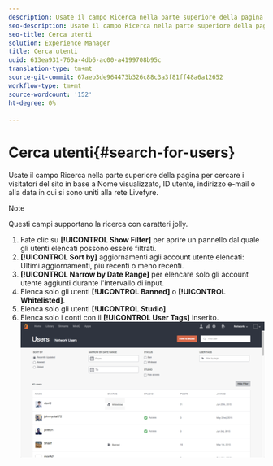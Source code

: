 ```yaml
---
description: Usate il campo Ricerca nella parte superiore della pagina per cercare i visitatori del sito in base a Nome visualizzato, ID utente, indirizzo e-mail o alla data in cui si sono uniti alla rete Livefyre.
seo-description: Usate il campo Ricerca nella parte superiore della pagina per cercare i visitatori del sito in base a Nome visualizzato, ID utente, indirizzo e-mail o alla data in cui si sono uniti alla rete Livefyre.
seo-title: Cerca utenti
solution: Experience Manager
title: Cerca utenti
uuid: 613ea931-760a-4db6-ac00-a4199708b95c
translation-type: tm+mt
source-git-commit: 67aeb3de964473b326c88c3a3f81ff48a6a12652
workflow-type: tm+mt
source-wordcount: '152'
ht-degree: 0%

---
```



# Cerca utenti{#search-for-users}

Usate il campo Ricerca nella parte superiore della pagina per cercare i visitatori del sito in base a Nome visualizzato, ID utente, indirizzo e-mail o alla data in cui si sono uniti alla rete Livefyre.

>[!NOTE]
>
>Questi campi supportano la ricerca con caratteri jolly.

1. Fate clic su **[!UICONTROL Show Filter]** per aprire un pannello dal quale gli utenti elencati possono essere filtrati.
1. **[!UICONTROL Sort by]** aggiornamenti agli account utente elencati: Ultimi aggiornamenti, più recenti o meno recenti.
1. **[!UICONTROL Narrow by Date Range]** per elencare solo gli account utente aggiunti durante l&#39;intervallo di input.
1. Elenca solo gli utenti **[!UICONTROL Banned]** o **[!UICONTROL Whitelisted]**.
1. Elenca solo gli utenti **[!UICONTROL Studio]**.
1. Elenca solo i conti con il **[!UICONTROL User Tags]** inserito. ![](assets/UsersFilter-1024x568.png)

